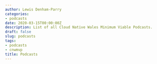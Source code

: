 ```yaml
---
author: Lewis Denham-Parry
categories:
- podcasts
date: 2020-03-15T00:00:00Z
description: List of all Cloud Native Wales Minimum Viable Podcasts.
draft: false
slug: podcasts
tags:
- podcasts
- cnwmvp
title: Podcasts
---
```


